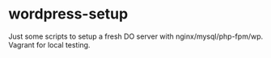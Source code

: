 # wordpress-setup
Just some scripts to setup a fresh DO server with nginx/mysql/php-fpm/wp. Vagrant for local testing.
